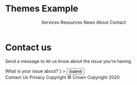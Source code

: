 # Themes Example

<ExampleContainer>
    <Example title="Example: Header containing a MainNav" noPadding>
        <Header>
            <MainNavMobileMenuContext>
                <FlexContainer width="fluid">
                    <FlexRow xsVerticalAlign="middle" smVerticalAlign="middle" mdVerticalAlign="middle" lgVerticalAlign="middle">
                        <FlexColumn xs="8" sm="5" md="4" lg="3">
                            <a href="/" target="_blank" className="example-invert-logo">
                                <DiaLogo id="dia-logo"></DiaLogo>
                            </a>
                        </FlexColumn>
                        <FlexColumn xs="4" sm="hidden" md="hidden" lg="hidden">
                        </FlexColumn>
                        <FlexColumn xs="12" sm="7" md="8" lg="9" >
                            <MainNav id="menuContainer" button="Menu">
                                <MainNavLink href="/" ariaCurrent="page">Services</MainNavLink>
                                <MainNavLink href="/">Resources</MainNavLink>
                                <MainNavLink href="/">News</MainNavLink>
                                <MainNavLink href="/">About</MainNavLink>
                                <MainNavLink href="/">Contact</MainNavLink>
                            </MainNav>
                        </FlexColumn>
                    </FlexRow>
                </FlexContainer>
            </MainNavMobileMenuContext>
        </Header>
        <main role="main" id="main-content" className="main-content theme-main">
            <FlexContainer width="fixed">
                <FlexRow>
                    <FlexColumn xs="12" sm="12" md="12" lg="12">
                        <H1>Contact us</H1>
                        <P>Send a message to let us know about the issue you’re having.</P>
                        <InputBlock type="text" label="What’s your name?" name="anyName" id="anyNameId" width={20}  />
                        <InputBlock type="email" label="What’s your email address?" name="email" id="anyEmailId" width={20} />
                        <FieldsetBlock
                            legend={
                            <H2 styleSize="small" id="whereLiveTitle">
                                What is your issue about?
                            </H2>
                            }
                        >
                            <RadioBlock
                                label="Our website"
                                id="radioIssue1"
                                name="issueType"
                            />
                            <RadioBlock
                                label="Our service"
                                id="radioIssue2"
                                name="issueType"
                            />
                            <RadioBlock
                                label="Something else"
                                id="radioIssue3"
                                name="issueType"
                            />
                        </FieldsetBlock>
                        <TextareaBlock
                            label="What's your message?"
                            id="comments"
                            name="comments"
                            cols={20} 
                        />
                        <Button>Submit</Button>
                    </FlexColumn>
                </FlexRow>
            </FlexContainer>
        </main>
        <Footer>
            <FlexContainer width="fixed">
                <FlexRow>
                    <FlexColumn xs="12" sm="12" md="12" lg="12">
                        <FooterLinks>
                            <FooterLink href="#">Contact Us</FooterLink>
                            <FooterLink href="#">Privacy</FooterLink>
                            <FooterLink href="#">Copyright</FooterLink>
                        </FooterLinks>
                    </FlexColumn>
                </FlexRow>
            </FlexContainer>
            <Subfooter>
                <FlexContainer width="fixed">
                    <FlexRow
                        xsReversed="true"
                        smReversed="false"
                        mdReversed="false"
                        lgReversed="false"
                        xsVerticalAlign="middle"
                        smVerticalAlign="middle"
                        mdVerticalAlign="middle"
                        lgVerticalAlign="middle"
                        className="example-subfooter-row"
                    >
                        <FlexColumn
                            xs="12"
                            sm="5"
                            md="5"
                            lg="5"
                            className="example-subfooter-copyright"
                        >
                            &copy; Crown Copyright 2020
                        </FlexColumn>
                        <FlexColumn
                            xs="12"
                            sm="7"
                            md="7"
                            lg="7"
                            xsHorizontalAlign="start"
                            smHorizontalAlign="end"
                            mdHorizontalAlign="end"
                            lgHorizontalAlign="end"
                        >
                            <a href="https://www.govt.nz/" className="example-invert-logo">
                                <NzgLogo id="nzg-logo"></NzgLogo>
                            </a>
                        </FlexColumn>
                    </FlexRow>
                </FlexContainer>
            </Subfooter>
        </Footer>
    </Example>

</ExampleContainer>
